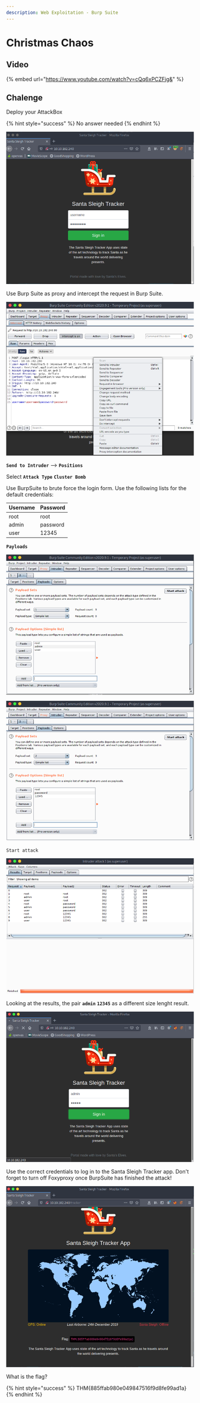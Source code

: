 ```yaml
---
description: Web Exploitation - Burp Suite
---
```


# Christmas Chaos

## Video

{% embed url="https://www.youtube.com/watch?v=cQq6xPCZFjg&" %}

## Chalenge

Deploy your AttackBox

{% hint style="success" %}
No answer needed
{% endhint %}

![](../.gitbook/assets/image%20%2822%29.png)

Use Burp Suite as proxy and intercept the request in Burp Suite.

![](../.gitbook/assets/image%20%2815%29.png)

**`Send to Intruder`** --&gt; **`Positions`**

Select **`Attack Type`** **`Cluster Bomb`**

Use BurpSuite to brute force the login form. Use the following lists for the default credentials: 

| Username | Password |
| :--- | :--- |
| root | root |
| admin | password |
| user | 12345 |

**`Payloads`**

![](../.gitbook/assets/image%20%282%29.png)

![](../.gitbook/assets/image%20%281%29.png)

`Start attack`

![](../.gitbook/assets/image%20%2826%29.png)

Looking at the results, the pair **`admin`** **`12345`** as a different size lenght result.

![](../.gitbook/assets/image%20%2823%29.png)

Use the correct credentials to log in to the Santa Sleigh Tracker app. Don't forget to turn off Foxyproxy once BurpSuite has finished the attack!

![](../.gitbook/assets/image%20%283%29.png)

What is the flag?

{% hint style="success" %}
THM{885ffab980e049847516f9d8fe99ad1a}
{% endhint %}

